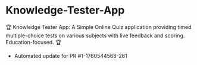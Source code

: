 # Knowledge-Tester-App
🏆 Knowledge Tester App: A Simple Online Quiz application providing timed multiple-choice tests on various subjects with live feedback and scoring. Education-focused. 🏆


- Automated update for PR #1-1760544568-261